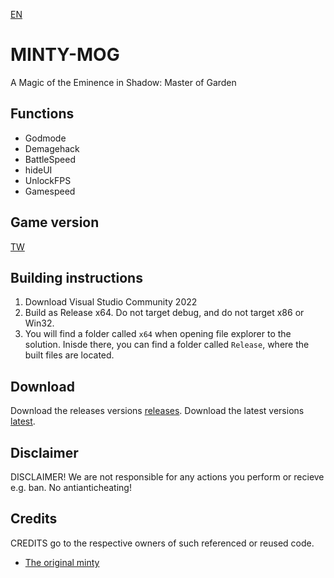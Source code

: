 ﻿[EN](README.md)
# MINTY-MOG
A Magic of the Eminence in Shadow: Master of Garden
## Functions
- Godmode
- Demagehack
- BattleSpeed
- hideUI
- UnlockFPS
- Gamespeed

## Game version
[TW](https://shadow.softstargames.com.tw/download)
## Building instructions
1. Download Visual Studio Community 2022
2. Build as Release x64. Do not target debug, and do not target x86 or Win32.
3. You will find a folder called `x64` when opening file explorer to the solution. Inisde there, you can find a folder called `Release`, where the built files are located.

## Download
Download the releases versions [releases](https://github.com/Gktwo/minty-mog/releases).
Download the latest versions [latest](https://github.com/Gktwo/minty-mog/actions).

## Disclaimer
DISCLAIMER! We are not responsible for any actions you perform or recieve e.g. ban. 
No antianticheating!
## Credits
CREDITS go to the respective owners of such referenced or reused code. 
- [The original minty](https://github.com/kindawindytoday)

